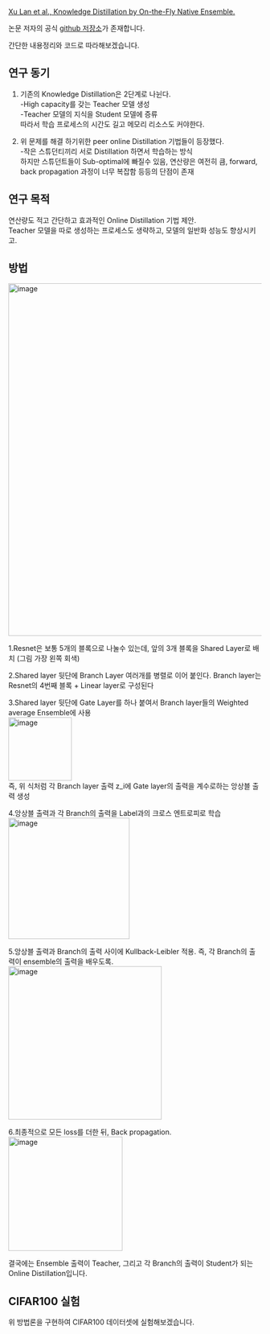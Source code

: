 [Xu Lan et al., Knowledge Distillation by On-the-Fly Native Ensemble. ](https://arxiv.org/abs/1806.04606)  
 
논문 저자의 공식 [github 저장소](https://github.com/Lan1991Xu/ONE_NeurIPS2018)가 존재합니다.  
  
간단한 내용정리와 코드로 따라해보겠습니다.  

## 연구 동기
1. 기존의 Knowledge Distillation은 2단계로 나뉜다.  
  -High capacity를 갖는 Teacher 모델 생성  
  -Teacher 모델의 지식을 Student 모델에 증류  
  따라서 학습 프로세스의 시간도 길고 메모리 리소스도 커야한다.  
  
2. 위 문제를 해결 하기위한 peer online Distillation 기법들이 등장했다.  
  -작은 스튜던티끼리 서로 Distillation 하면서 학습하는 방식  
  하지만 스튜던트들이 Sub-optimal에 빠질수 있음, 연산량은 여전히 큼, forward, back propagation 과정이 너무 복잡함 등등의 단점이 존재  
  
## 연구 목적
연산량도 적고 간단하고 효과적인 Online Distillation 기법 제안.  
Teacher 모델을 따로 생성하는 프로세스도 생략하고, 모델의 일반화 성능도 향상시키고.

## 방법
<img width="701" alt="image" src="https://user-images.githubusercontent.com/87703352/159649545-d69a545b-74ba-4898-a548-8a4ad4ed0784.png">  

1.Resnet은 보통 5개의 블록으로 나눌수 있는데, 앞의 3개 블록을 Shared Layer로 배치 (그림 가장 왼쪽 회색)  

2.Shared layer 뒷단에 Branch Layer 여러개를 병렬로 이어 붙인다. Branch layer는 Resnet의 4번째 블록 + Linear layer로 구성된다  

3.Shared layer 뒷단에 Gate Layer를 하나 붙여서 Branch layer들의 Weighted average Ensemble에 사용   
  <img width="126" alt="image" src="https://user-images.githubusercontent.com/87703352/159650553-26b616cf-8dca-4c63-91b9-c22bdb91f41b.png">  
  즉, 위 식처럼 각 Branch layer 출력 z_i에 Gate layer의 출력을 계수로하는 앙상블 출력 생성  

4.앙상블 출력과 각 Branch의 출력을 Label과의 크로스 엔트로피로 학습  
<img width="241" alt="image" src="https://user-images.githubusercontent.com/87703352/159651385-82c83494-0486-4740-9787-cc76b7f2bc78.png">  

5.앙상블 출력과 Branch의 출력 사이에 Kullback-Leibler 적용. 즉, 각 Branch의 출력이 ensemble의 출력을 배우도록.  
<img width="305" alt="image" src="https://user-images.githubusercontent.com/87703352/159651639-a98085b0-fafc-4777-8812-b572bab3a01c.png">  

6.최종적으로 모든 loss를 더한 뒤, Back propagation.  
<img width="227" alt="image" src="https://user-images.githubusercontent.com/87703352/159651833-ed75aa72-f40f-4cce-b662-dff951833c01.png">  

결국에는 Ensemble 출력이 Teacher, 그리고 각 Branch의 출력이 Student가 되는 Online Distillation입니다.  

## CIFAR100 실험
위 방법론을 구현하여 CIFAR100 데이터셋에 실험해보겠습니다.  





